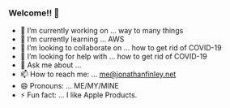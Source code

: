 ### Welcome!! 👋

<!--
**jonfinley/jonfinley** is a ✨ _special_ ✨ repository because its `README.md` (this file) appears on your GitHub profile.-->

- 🔭 I’m currently working on ... way to many things
- 🌱 I’m currently learning ... AWS
- 👯 I’m looking to collaborate on ... how to get rid of COVID-19
- 🤔 I’m looking for help with ... how to get rid of COVID-19
- 💬 Ask me about ...
- 📫 How to reach me: ... me@jonathanfinley.net
- 😄 Pronouns: ... ME/MY/MINE
- ⚡ Fun fact: ... I like Apple Products.
